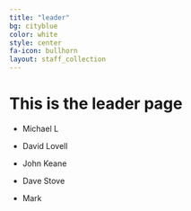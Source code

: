 ```yaml
---
title: "leader"
bg: cityblue
color: white
style: center
fa-icon: bullhorn
layout: staff_collection
---
```


# This is the leader page

- Michael L
- David Lovell
- John Keane
- Dave Stove

- Mark

